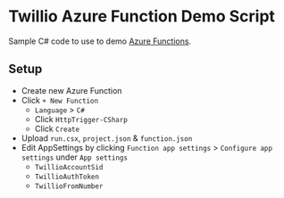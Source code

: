 # Twillio Azure Function Demo Script

Sample C# code to use to demo [Azure Functions](https://azure.microsoft.com/en-us/services/functions/).

## Setup

- Create new Azure Function
- Click `+ New Function`
  - `Language` > `C#`
  - Click `HttpTrigger-CSharp`
  - Click `Create`
- Upload `run.csx`, `project.json` & `function.json`
- Edit AppSettings by clicking `Function app settings` > `Configure app settings` under `App settings`
    - `TwillioAccountSid`
    - `TwillioAuthToken`
    - `TwillioFromNumber`
